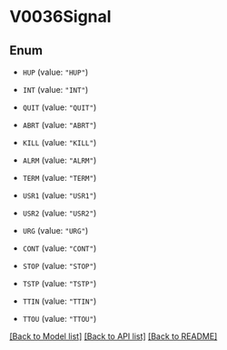 # V0036Signal

## Enum


* `HUP` (value: `"HUP"`)

* `INT` (value: `"INT"`)

* `QUIT` (value: `"QUIT"`)

* `ABRT` (value: `"ABRT"`)

* `KILL` (value: `"KILL"`)

* `ALRM` (value: `"ALRM"`)

* `TERM` (value: `"TERM"`)

* `USR1` (value: `"USR1"`)

* `USR2` (value: `"USR2"`)

* `URG` (value: `"URG"`)

* `CONT` (value: `"CONT"`)

* `STOP` (value: `"STOP"`)

* `TSTP` (value: `"TSTP"`)

* `TTIN` (value: `"TTIN"`)

* `TTOU` (value: `"TTOU"`)


[[Back to Model list]](../README.md#documentation-for-models) [[Back to API list]](../README.md#documentation-for-api-endpoints) [[Back to README]](../README.md)


